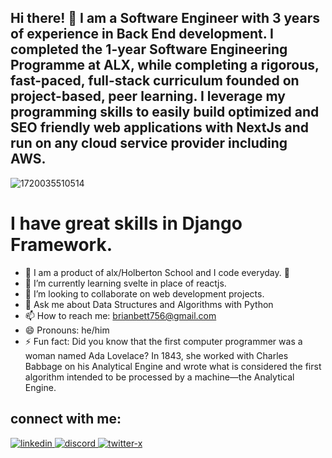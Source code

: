 ## Hi there! 👋 I am a Software Engineer with 3 years of experience in Back End development. I completed the 1-year Software Engineering Programme at ALX, while completing a rigorous, fast-paced, full-stack curriculum founded on project-based, peer learning. I leverage my programming skills to easily build optimized and SEO friendly web applications with NextJs and run on any cloud service provider including AWS.

![1720035510514](https://github.com/user-attachments/assets/fd4ceda6-5377-41fe-b35c-d2f157179886)

# I have great skills in Django Framework.


- 🔭 I am a product of alx/Holberton School and I code everyday. 🤣
- 🌱 I’m currently learning svelte in place of reactjs.
- 👯 I’m looking to collaborate on web development projects.
- 💬 Ask me about Data Structures and Algorithms with Python
- 📫 How to reach me: brianbett756@gmail.com
- 😄 Pronouns: he/him
- ⚡ Fun fact:  Did you know that the first computer programmer was a woman named Ada Lovelace? In 1843, she worked with Charles Babbage on his Analytical Engine and wrote what is considered the first algorithm intended to be processed by a machine—the Analytical Engine.


## connect with me:

[![linkedin](https://github.com/user-attachments/assets/09abfc3c-2f1b-4ea5-b607-a6e6b6b084b4)
](https://www.linkedin.com/in/brian-bett-629a8b22b/)   [![discord](https://github.com/user-attachments/assets/0e59fa91-69f0-4162-bfed-d0964806a244)
](https://discord.com/channels/@me/1161935080227348531)       [![twitter-x](https://github.com/user-attachments/assets/6c589fb0-c0c1-4c37-9d60-2fad09269b82)
](https://twitter.com/Yow_Brah)


